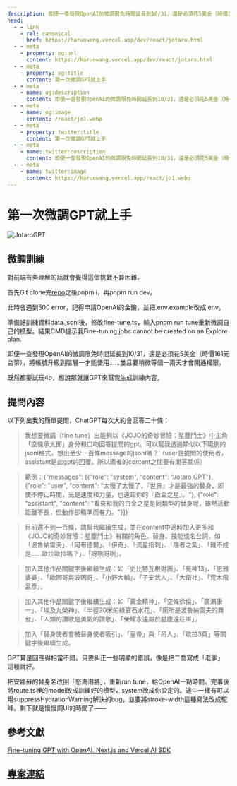 ```yaml
---
description: 即便一查發現OpenAI的微調限免時間延長到10/31，還是必須花5美金（時價161元台幣），將帳號升級到階層一才能使用……並且要稍微等個一兩天才會開通權限
head:
  - - link
    - rel: canonical
      href: https://haruowang.vercel.app/dev/react/jotaro.html
  - - meta
    - property: og:url
      content: https://haruowang.vercel.app/dev/react/jotaro.html
  - - meta
    - property: og:title
      content: 第一次微調GPT就上手
  - - meta
    - name: og:description
      content: 即便一查發現OpenAI的微調限免時間延長到10/31，還是必須花5美金（時價161元台幣），將帳號升級到階層一才能使用……並且要稍微等個一兩天才會開通權限
  - - meta
    - name: og:image
      content: /react/jo1.webp
  - - meta
    - property: twitter:title
      content: 第一次微調GPT就上手
  - - meta
    - name: twitter:description
      content: 即便一查發現OpenAI的微調限免時間延長到10/31，還是必須花5美金（時價161元台幣），將帳號升級到階層一才能使用……並且要稍微等個一兩天才會開通權限
  - - meta
    - name: twitter:image
      content: https://haruowang.vercel.app/react/jo1.webp
---
```


# 第一次微調GPT就上手

<p><Badge type="info" text="🌳 Evergreen" /></P>

![JotaroGPT](/react/jo1.webp)

## 微調訓練

對前端有些理解的話就會覺得這個挑戰不算困難。

首先Git clone完[repo](https://github.com/vercel-labs/shooketh)之後pnpm i，再pnpm run dev。

此時會遇到500 error，記得申請OpenAI的金鑰，並把.env.example改成.env。

準備好訓練資料data.jsonl後，修改fine-tune.ts，輸入pnpm run tune重新微調自己的模型。結果CMD提示我Fine-tuning jobs cannot be created on an Explore plan.

即便一查發現OpenAI的微調限免時間延長到10/31，還是必須花5美金（時價161元台幣），將帳號升級到階層一才能使用……並且要稍微等個一兩天才會開通權限。

既然都要試玩4o，想說那就讓GPT來幫我生成訓練內容。

## 提問內容

以下列出我的簡單提問，ChatGPT每次大約會回答二十條：

> 我想要微調（fine tune）出能夠以《JOJO的奇妙冒險：星塵鬥士》中主角「空條承太郎」身分和口吻回答提問的gpt。可以幫我透過類似以下範例的jsonl格式，想出至少一百條message的jsonl嗎？（user是提問的使用者，assistant是此gpt的回覆。所以兩者的content之間要有問答關係）

> 範例：{"messages": [{"role": "system", "content": "Jotaro GPT"}, {"role": "user", "content": "太慢了太慢了，『世界』才是最強的替身，即使不停止時間，光是速度和力量，也遠超你的『白金之星』。"}, {"role": "assistant", "content": "看來和我的白金之星是同類型的替身呢，雖然活動距離不長，但動作卻精準而有力。"}]}

> 目前還不到一百條，請幫我繼續生成，並在content中適時加入更多和《JOJO的奇妙冒險：星塵鬥士》有關的角色、替身、技能或名台詞，如「波魯納雷夫」、「阿布德爾」、「伊奇」、「流星指刺」、「隱者之紫」、「難不成是……歐拉歐拉嗎？」、「呀咧呀咧」。

> 加入其他作品關鍵字後繼續生成：如「史比特瓦根財團」、「死神13」、「恩雅婆婆」、「歐因哥與波因哥」、「小野大輔」、「子安武人」、「大衛社」、「荒木飛呂彥」。

> 加入其他作品關鍵字後繼續生成：如「黃金精神」、「空條徐倫」、「廣瀨康一」、「埃及九榮神」、「半徑20米的綠寶石水花」、「廁所是波魯納雷夫的舞台」、「人類的讚歌是勇氣的讚歌」、「榮耀永遠屬於星塵遠征軍」。

> 加入「替身使者會被替身使者吸引」、「皇帝」與「吊人」、「歐拉3頁」等關鍵字後繼續生成。

GPT算是回應得相當不錯。只要糾正一些明顯的錯誤，像是把二喬寫成「老爹」這種就好。

把安娜蘇的替身名改回「怒海潛將」，重新run tune，給OpenAI一點時間。完事後將route.ts裡的model改成訓練好的模型，system改成你設定的。途中一樣有可以用suppressHydrationWarning解決的bug，並要將stroke-width這種寫法改成駝峰。剩下就是慢慢調UI的時間了——

## 參考文獻

[Fine-tuning GPT with OpenAI, Next.js and Vercel AI SDK](https://vercel.com/guides/fine-tuning-openai-nextjs)

## [專案連結](https://jotarogpt.vercel.app)